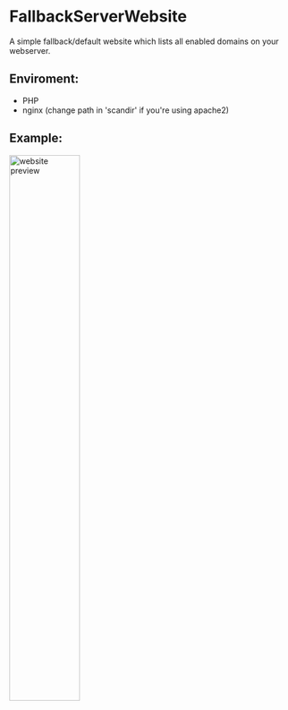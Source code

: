# FallbackServerWebsite
A simple fallback/default website which lists all enabled domains on your webserver.
## Enviroment:
 - PHP
 - nginx (change path in 'scandir' if you're using apache2)

## Example:
<img src="https://drive.google.com/uc?id=1Cj5CNQogBGfEykvnA0BqEbdwpSaTN9Pn" width="50%" alt="website preview" />
